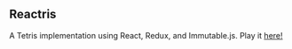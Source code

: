 ## Reactris
A Tetris implementation using React, Redux, and Immutable.js.
Play it [here!](http://danielisaacweinstein.github.io/reactris/)
